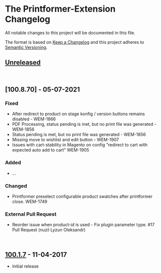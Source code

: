 # The Printformer-Extension Changelog

All notable changes to this project will be documented in this file.

The format is based on [Keep a Changelog](http://keepachangelog.com/en/1.0.0/)
and this project adheres to [Semantic Versioning](http://semver.org/spec/v2.0.0.html).


## [Unreleased]

<br>

## [100.8.70] - 05-07-2021

### Fixed
- After redirect to product on stage konfig / version buttons remains disabled - WEM-1866
- PDF Processing, status pending is met, but no print file was generated - WEM-1856
- Status pending is met, but no print file was generated - WEM-1856
- Missing move to wishlist and edit button - WEM-1907 
- Issues with cart-stability in Magento on config "redirect to cart with expected auto add to cart" WEM-1905

### Added
- ... 

### Changed
- Printformer preselect configurable product swatches after printformer close. WEM-1749

### External Pull Request
- Reorder issue when product-id is used - Fix plugin parameter type. #17 Pull Request (nuzil Lyzun Oleksandr)

<br>

## [100.1.7] - 11-04-2017

- Initial release

[Unreleased]: https://bitbucket.org/risscstuttgart/rissc_printformer/commits/branch/dev
[100.8.58]: https://bitbucket.org/risscstuttgart/rissc_printformer/commits/tag/100.8.58
[100.1.7]: https://bitbucket.org/risscstuttgart/rissc_printformer/commits/tag/100.1.7
